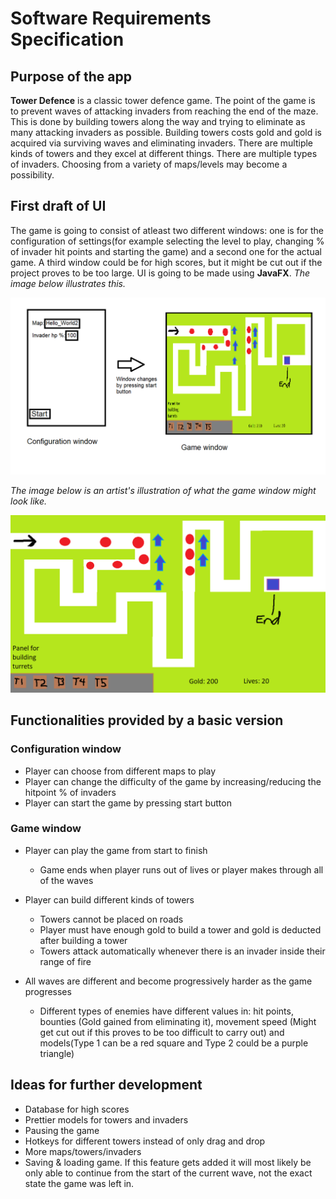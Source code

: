 # Software Requirements Specification

## Purpose of the app

**Tower Defence** is a classic tower defence game. The point of the game is to prevent waves of attacking invaders from reaching the end of the maze. This is done by building towers along the way and trying to eliminate as many attacking invaders as possible. Building towers costs gold and gold is acquired via surviving waves and eliminating invaders. There are multiple kinds of towers and they excel at different things. There are multiple types of invaders. Choosing from a variety of maps/levels may become a possibility.

## First draft of UI

The game is going to consist of atleast two different windows: one is for the configuration of settings(for example selecting the level to play, changing % of invader hit points and starting the game) and a second one for the actual game. A third window could be for high scores, but it might be cut out if the project proves to be too large. UI is going to be made using **JavaFX**. *The image below illustrates this.*

<img src="https://raw.githubusercontent.com/Melimet/TowerDefence/master/documentation/UIFirstDraft.png" width="750">

*The image below is an artist's illustration of what the game window might look like.*

<img src="https://raw.githubusercontent.com/Melimet/TowerDefence/master/documentation/ConceptPicture_TowerDefence.png" width="750">

## Functionalities provided by a basic version
### Configuration window 

- Player can choose from different maps to play
- Player can change the difficulty of the game by increasing/reducing the hitpoint % of invaders
- Player can start the game by pressing start button

### Game window

- Player can play the game from start to finish
  - Game ends when player runs out of lives or player makes through all of the waves

- Player can build different kinds of towers 
  - Towers cannot be placed on roads
  - Player must have enough gold to build a tower and gold is deducted after building a tower
  - Towers attack automatically whenever there is an invader inside their range of fire

- All waves are different and become progressively harder as the game progresses
  - Different types of enemies have different values in: hit points, bounties (Gold gained from eliminating it), movement speed (Might get cut out if this proves to be too difficult to carry out) and models(Type 1 can be a red square and Type 2 could be a purple triangle)

## Ideas for further development

- Database for high scores
- Prettier models for towers and invaders
- Pausing the game
- Hotkeys for different towers instead of only drag and drop
- More maps/towers/invaders
- Saving & loading game. If this feature gets added it will most likely be only able to continue from the start of the current wave, not the exact state the game was left in.

